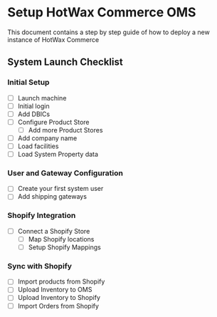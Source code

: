 # Setup HotWax Commerce OMS

This document contains a step by step guide of how to deploy a new instance of HotWax Commerce

## System Launch Checklist

### Initial Setup
- [ ] Launch machine
- [ ] Initial login
- [ ] Add DBICs
- [ ] Configure Product Store
  - [ ] Add more Product Stores
- [ ] Add company name
- [ ] Load facilities
- [ ] Load System Property data

### User and Gateway Configuration
- [ ] Create your first system user
- [ ] Add shipping gateways

### Shopify Integration
- [ ] Connect a Shopify Store
  - [ ] Map Shopify locations
  - [ ] Setup Shopify Mappings

### Sync with Shopify
- [ ] Import products from Shopify
- [ ] Upload Inventory to OMS
- [ ] Upload Inventory to Shopify
- [ ] Import Orders from Shopify
